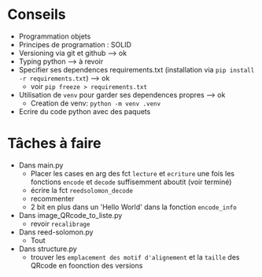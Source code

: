 # Conseils

* Programmation objets
* Principes de programation : SOLID
* Versioning via git et github --> ok
* Typing python --> à revoir
* Specifier ses dependences requirements.txt (installation via `pip install -r requirements.txt`) --> ok
  * voir `pip freeze > requirements.txt`
* Utilisation de `venv` pour garder ses dependences propres --> ok
  * Creation de venv: `python -m venv .venv`
* Ecrire du code python avec des paquets

# Tâches à faire

* Dans main.py
  * Placer les cases en arg des fct `lecture` et `ecriture` une fois les fonctions `encode` et `decode` suffisemment aboutit (voir terminé)
  * écrire la fct `reedsolomon_decode`
  * recommenter
  * 2 bit en plus dans un 'Hello World' dans la fonction `encode_info`
* Dans image_QRcode_to_liste.py
  * revoir `recalibrage`
* Dans reed-solomon.py
  * Tout
* Dans structure.py
  * trouver les `emplacement des motif d'alignement` et la `taille` des QRcode en foonction des versions